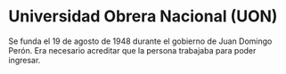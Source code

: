 # Universidad Obrera Nacional (UON)
Se funda el 19 de agosto de 1948 durante el gobierno de Juan Domingo Perón. Era necesario acreditar que la persona trabajaba para poder ingresar.